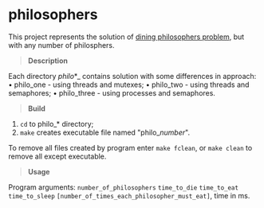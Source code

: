 # philosophers

This project represents the solution of [dining philosophers problem](https://en.wikipedia.org/wiki/Dining_philosophers_problem), but with any number of philosphers.

> **Description**

Each directory _philo_*_ contains solution with some differences in approach:
 • philo_one - using threads and mutexes;
 • philo_two - using threads and semaphores;
 • philo_three - using processes and semaphores.
 
> **Build**

  1) `cd` to philo_* directory;
  2) `make` creates executable file named "philo_*number*".
 
 To remove all files created by program enter `make fclean`, or `make clean` to remove all except executable.
 
> **Usage**

 Program arguments:
  `number_of_philosophers` `time_to_die` `time_to_eat` `time_to_sleep` `[number_of_times_each_philosopher_must_eat]`, time in ms.
